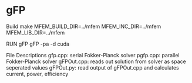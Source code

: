 # gFP


Build
  make MFEM_BUILD_DIR=../mfem MFEM_INC_DIR=../mfem MFEM_LIB_DIR=../mfem

RUN
  gFP
  gFP -pa -d cuda 




File Descriptions
     gfp.cpp: serial Fokker-Planck solver
     pgfp.cpp: parallel Fokker-Planck solver
     gFPOut.cpp: reads out solution from solver as space seperated values
     gFPOut.py: read output of gFPOut.cpp and calculates current, power, efficiency